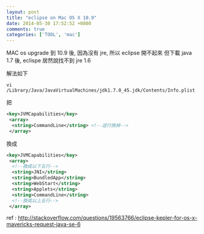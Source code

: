 ```yaml
---
layout: post
title: "eclipse on Mac OS X 10.9"
date: 2014-05-30 17:52:52 +0800
comments: true
categories: ['TOOL', 'mac']
---
```


MAC os upgrade 到 10.9 後, 因為沒有 jre, 所以 eclipse 開不起來
但下載 java 1.7 後, eclispe 居然說找不到 jre 1.6
<!--more-->
解法如下
```
vi /Library/Java/JavaVirtualMachines/jdk1.7.0_45.jdk/Contents/Info.plist
```
把
``` xml
<key>JVMCapabilities</key>
 <array>
  <string>CommandLine</string> <!--這行換掉-->
 </array>
```
換成
``` xml
<key>JVMCapabilities</key>
 <array>
  <!--換成以下五行-->
  <string>JNI</string>
  <string>BundledApp</string>
  <string>WebStart</string>
  <string>Applets</string>
  <string>CommandLine</string>
  <!--換成以上五行-->
 </array>
```
ref : http://stackoverflow.com/questions/19563766/eclipse-kepler-for-os-x-mavericks-request-java-se-6
<br/>
